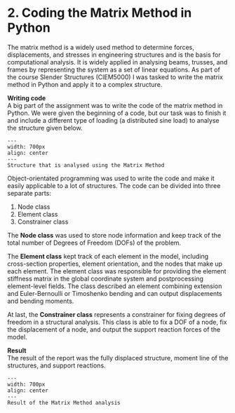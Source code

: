 # 2. Coding the Matrix Method in Python
The matrix method is a widely used method to determine forces, displacements, and stresses in engineering structures and is the basis for computational analysis. It is widely applied in analysing beams, trusses, and frames by representing the system as a set of linear equations. As part of the course Slender Structures (CIEM5000) I was tasked to write the matrix method in Python and apply it to a complex structure.

**Writing code**\
A big part of the assignment was to write the code of the matrix method in Python. We were given the beginning of a code, but our task was to finish it and include a different type of loading (a distributed sine load) to analyse the structure given below.

```{figure} ../../figures/MSc/CIEM5000_MM_Structure.png
---
width: 700px
align: center
---
Structure that is analysed using the Matrix Method
```

Object-orientated programming was used to write the code and make it easily applicable to a lot of structures. The code can be divided into three separate parts:

1. Node class
2. Element class
3. Constrainer class

The **Node class** was used to store node information and keep track of the total number of Degrees of Freedom (DOFs) of the problem. 

The **Element class** kept track of each element in the model, including cross-section properties, element orientation, and the nodes that make up each element. The element class was responsible for providing the element stiffness matrix in the global coordinate system and postprocessing element-level fields. The class described an element combining extension and Euler-Bernoulli or Timoshenko bending and can output displacements and bending moments.

At last, the **Constrainer class** represents a constrainer for fixing degrees of freedom in a structural analysis. This class is able to fix a DOF of a node, fix the displacement of a node, and output the support reaction forces of the model.

**Result**\
The result of the report was the fully displaced structure, moment line of the structures, and support reactions.

```{figure} ../../figures/MSc/CIEM5000_MM_Result.png
---
width: 700px
align: center
---
Result of the Matrix Method analysis
```